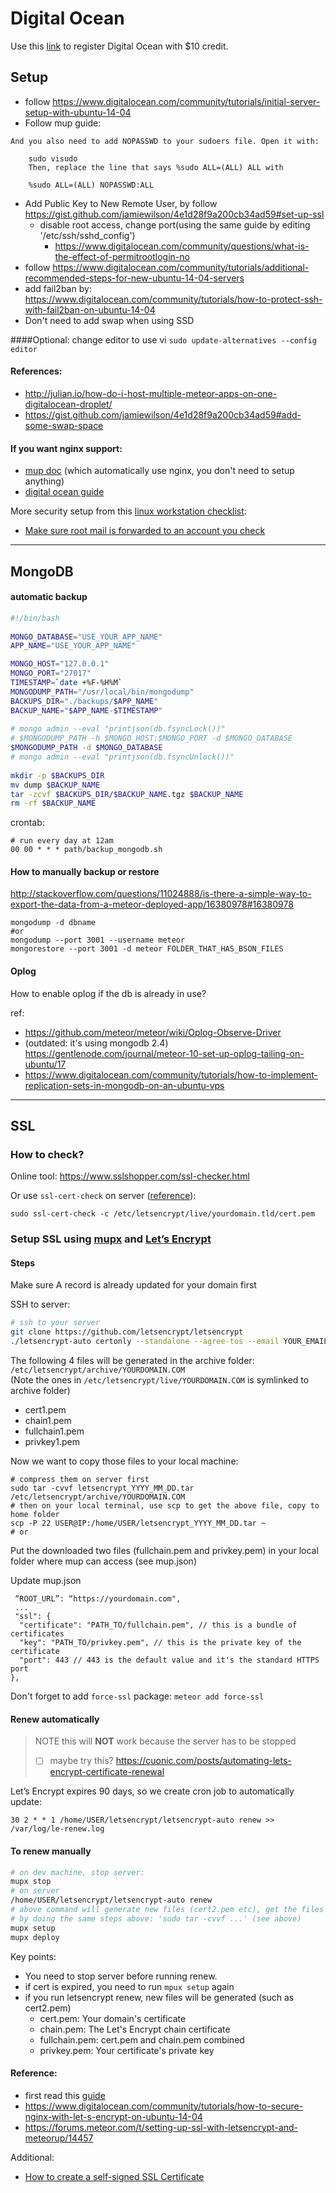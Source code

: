 # Digital Ocean

Use this [link](https://m.do.co/c/ddb021b2d64b) to register Digital Ocean with $10 credit.

## Setup
- follow https://www.digitalocean.com/community/tutorials/initial-server-setup-with-ubuntu-14-04
- Follow mup guide:
```
And you also need to add NOPASSWD to your sudoers file. Open it with:

    sudo visudo
    Then, replace the line that says %sudo ALL=(ALL) ALL with

    %sudo ALL=(ALL) NOPASSWD:ALL
```
- Add Public Key to New Remote User, by follow https://gist.github.com/jamiewilson/4e1d28f9a200cb34ad59#set-up-ssl
  - disable root access, change port(using the same guide by editing '/etc/ssh/sshd_config')
    - https://www.digitalocean.com/community/questions/what-is-the-effect-of-permitrootlogin-no
- follow https://www.digitalocean.com/community/tutorials/additional-recommended-steps-for-new-ubuntu-14-04-servers
- add fail2ban by: https://www.digitalocean.com/community/tutorials/how-to-protect-ssh-with-fail2ban-on-ubuntu-14-04
- Don't need to add swap when using SSD

####Optional: 
change editor to use vi `sudo update-alternatives --config editor`

#### References:
- http://julian.io/how-do-i-host-multiple-meteor-apps-on-one-digitalocean-droplet/
- https://gist.github.com/jamiewilson/4e1d28f9a200cb34ad59#add-some-swap-space

#### If you want nginx support:
- [mup doc](https://github.com/arunoda/meteor-up/wiki/Using-Meteor-Up-with-NginX-vhosts) (which automatically use nginx, you don't need to setup anything)
- [digital ocean guide](https://www.digitalocean.com/community/tutorials/how-to-set-up-nginx-server-blocks-virtual-hosts-on-ubuntu-14-04-lts)

More security setup from this [linux workstation checklist](https://github.com/lfit/itpol/blob/master/linux-workstation-security.md):
- [Make sure root mail is forwarded to an account you check](https://github.com/lfit/itpol/blob/master/linux-workstation-security.md#root-mail)

---

## MongoDB

#### automatic backup

```bash
#!/bin/bash
 
MONGO_DATABASE="USE_YOUR_APP_NAME"
APP_NAME="USE_YOUR_APP_NAME"

MONGO_HOST="127.0.0.1"
MONGO_PORT="27017"
TIMESTAMP=`date +%F-%H%M`
MONGODUMP_PATH="/usr/local/bin/mongodump"
BACKUPS_DIR="./backups/$APP_NAME"
BACKUP_NAME="$APP_NAME-$TIMESTAMP"
 
# mongo admin --eval "printjson(db.fsyncLock())"
# $MONGODUMP_PATH -h $MONGO_HOST:$MONGO_PORT -d $MONGO_DATABASE
$MONGODUMP_PATH -d $MONGO_DATABASE
# mongo admin --eval "printjson(db.fsyncUnlock())"
 
mkdir -p $BACKUPS_DIR
mv dump $BACKUP_NAME
tar -zcvf $BACKUPS_DIR/$BACKUP_NAME.tgz $BACKUP_NAME
rm -rf $BACKUP_NAME

```

crontab:

```
# run every day at 12am
00 00 * * * path/backup_mongodb.sh

```


#### How to manually backup or restore
http://stackoverflow.com/questions/11024888/is-there-a-simple-way-to-export-the-data-from-a-meteor-deployed-app/16380978#16380978
```
mongodump -d dbname 
#or 
mongodump --port 3001 --username meteor 
mongorestore --port 3001 -d meteor FOLDER_THAT_HAS_BSON_FILES
```

#### Oplog
How to enable oplog if the db is already in use?

ref:
- https://github.com/meteor/meteor/wiki/Oplog-Observe-Driver
- (outdated: it's using mongodb 2.4) https://gentlenode.com/journal/meteor-10-set-up-oplog-tailing-on-ubuntu/17
- https://www.digitalocean.com/community/tutorials/how-to-implement-replication-sets-in-mongodb-on-an-ubuntu-vps

---

## SSL

### How to check?
Online tool: https://www.sslshopper.com/ssl-checker.html

Or use `ssl-cert-check` on server ([reference](https://community.letsencrypt.org/t/it-there-a-command-to-show-how-many-days-certificate-you-have/11351/4)):  
```
sudo ssl-cert-check -c /etc/letsencrypt/live/yourdomain.tld/cert.pem
```


### Setup SSL using [mupx](https://github.com/arunoda/meteor-up/tree/mupx) and [Let’s Encrypt](https://letsencrypt.org/)
#### Steps
Make sure A record is already updated for your domain first

SSH to server:

  ```bash
  # ssh to your server
  git clone https://github.com/letsencrypt/letsencrypt
  ./letsencrypt-auto certonly --standalone --agree-tos --email YOUR_EMAIL -d YOURDOMAIN.COM -d www.YOURDOMAIN.COM
  ```
The following 4 files will be generated in the archive folder: `/etc/letsencrypt/archive/YOURDOMAIN.COM`    
(Note the ones in `/etc/letsencrypt/live/YOURDOMAIN.COM` is symlinked to archive folder)
- cert1.pem
- chain1.pem
- fullchain1.pem
- privkey1.pem

  
Now we want to copy those files to your local machine:

  ```
  # compress them on server first
  sudo tar -cvvf letsencrypt_YYYY_MM_DD.tar /etc/letsencrypt/archive/YOURDOMAIN.COM
  # then on your local terminal, use scp to get the above file, copy to home folder
  scp -P 22 USER@IP:/home/USER/letsencrypt_YYYY_MM_DD.tar ~
  # or 
  ```

Put the downloaded two files (fullchain.pem and privkey.pem) in your local folder where mup can access (see mup.json)

Update mup.json

  ```
   “ROOT_URL”: “https://yourdomain.com",
   ...
   "ssl": {
    "certificate": "PATH_TO/fullchain.pem", // this is a bundle of certificates
    "key": "PATH_TO/privkey.pem", // this is the private key of the certificate
    "port": 443 // 443 is the default value and it's the standard HTTPS port
  },
  ```

Don't forget to add `force-ssl` package:  `meteor add force-ssl`

#### Renew automatically
> NOTE this will **NOT** work because the server has to be stopped
> - [ ] maybe try this? https://cuonic.com/posts/automating-lets-encrypt-certificate-renewal

Let’s Encrypt expires 90 days, so we create cron job to automatically update:

  ```
  30 2 * * 1 /home/USER/letsencrypt/letsencrypt-auto renew >> /var/log/le-renew.log
  ```

#### To renew manually
  ```bash
  # on dev machine, stop server:
  mupx stop
  # on server
  /home/USER/letsencrypt/letsencrypt-auto renew
  # above command will generate new files (cert2.pem etc), get the files to local machine
  # by doing the same steps above: 'sudo tar -cvvf ...' (see above)
  mupx setup
  mupx deploy
  ```

Key points:
- You need to stop server before running renew.
- if cert is expired, you need to run `mpux setup` again
- if you run letsencrypt renew, new files will be generated (such as cert2.pem)
  - cert.pem: Your domain's certificate
  - chain.pem: The Let's Encrypt chain certificate
  - fullchain.pem: cert.pem and chain.pem combined
  - privkey.pem: Your certificate's private key


#### Reference: 
- first read this [guide](https://medium.com/@getdrizzle/deploying-meteor-app-with-free-ssl-certificate-mupx-letsencrypt-digital-ocean-7c85d90cc731#.ty1lahoh9
)
- https://www.digitalocean.com/community/tutorials/how-to-secure-nginx-with-let-s-encrypt-on-ubuntu-14-04
- https://forums.meteor.com/t/setting-up-ssl-with-letsencrypt-and-meteorup/14457

Additional:
- [How to create a self-signed SSL Certificate](http://www.akadia.com/services/ssh_test_certificate.html)
